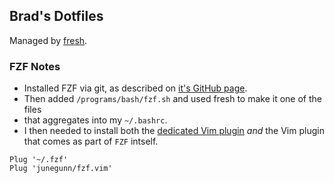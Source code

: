 ## Brad's Dotfiles

Managed by [fresh](https://github.com/freshshell/fresh).

### FZF Notes
* Installed FZF via git, as described on [it's GitHub page](https://github.com/junegunn/fzf#as-vim-plugin).
* Then added `/programs/bash/fzf.sh` and used fresh to make it one of the files
* that aggregates into my `~/.bashrc`.
* I then needed to install both the [dedicated Vim plugin](https://github.com/junegunn/fzf.vim)
_and_ the Vim plugin that comes as part of `FZF` intself.

```
Plug '~/.fzf'
Plug 'junegunn/fzf.vim'
```

